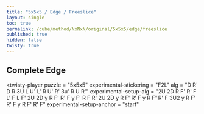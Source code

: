 ```yaml
---
title: "5x5x5 / Edge / Freeslice"
layout: single
toc: true
permalink: /cube/method/NxNxN/original/5x5x5/edge/freeslice
published: true
hidden: false
twisty: true
---
```


<head>
  <base target="_blank">
  <link
    rel   = "stylesheet"
    type  = "text/css"
    href  = "/assets/css/twisty/NxNxN/5x5x5.css"
  >
  <script
    src   = "https://cdn.cubing.net/js/cubing/twisty"
    type  = "module"
    defer
  ></script>
</head>



## Complete Edge

<twisty-player
  puzzle                    = "5x5x5"
  experimental-stickering   = "F2L"
  alg                       = "D R' D R 3U L U' L' R U' R' 3u' R U R'"
  experimental-setup-alg    = "2U 2D R F' R' F L' F L F' 2U 2D y R F' R' F y F' R F R' 2U 2D y R F' R' F y R F' R' F 3U2 y R F' R' F y R F' R' F"
  experimental-setup-anchor = "start"
></twisty-player>
